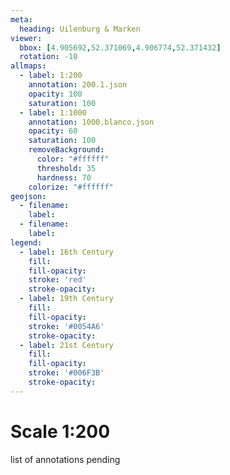 ```yaml
---
meta:
  heading: Uilenburg & Marken
viewer:
  bbox: [4.905692,52.371069,4.906774,52.371432]
  rotation: -10
allmaps:
  - label: 1:200
    annotation: 200.1.json
    opacity: 100
    saturation: 100
  - label: 1:1000
    annotation: 1000.blanco.json
    opacity: 60
    saturation: 100
    removeBackground:
      color: "#ffffff"
      threshold: 35
      hardness: 70
    colorize: "#ffffff"
geojson:
  - filename: 
    label: 
  - filename: 
    label: 
legend:
  - label: 16th Century
    fill:
    fill-opacity:
    stroke: 'red'
    stroke-opacity:
  - label: 19th Century
    fill:
    fill-opacity:
    stroke: '#0054A6'
    stroke-opacity:
  - label: 21st Century
    fill:
    fill-opacity:
    stroke: '#006F3B'
    stroke-opacity:
---
```

# Scale 1:200

list of annotations pending